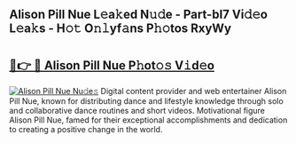 ## Alison Pill Nue L𝚎a𝚔ed N𝚞𝚍e - Part-bI7 Vi𝚍𝚎o L𝚎a𝚔s - H𝚘𝚝 O𝚗𝚕yf𝚊ns P𝚑𝚘tos RxyWy

# <h2><a href="http://kf3eo6i.oniu.top/?m=Alison+Pill+Nue">🔗👉 🔴 Alison Pill Nue P𝚑ot𝚘𝚜 V𝚒d𝚎o</a></h2>

[![Alison Pill Nue Nu𝚍e𝚜](https://i.imgur.com/0qMVB7G.gif)](http://kf3eo6i.oniu.top/?m=Alison+Pill+Nue)
Digital content provider and web entertainer Alison Pill Nue, known for distributing dance and lifestyle knowledge through solo and collaborative dance routines and short videos. Motivational figure Alison Pill Nue, famed for their exceptional accomplishments and dedication to creating a positive change in the world.  
